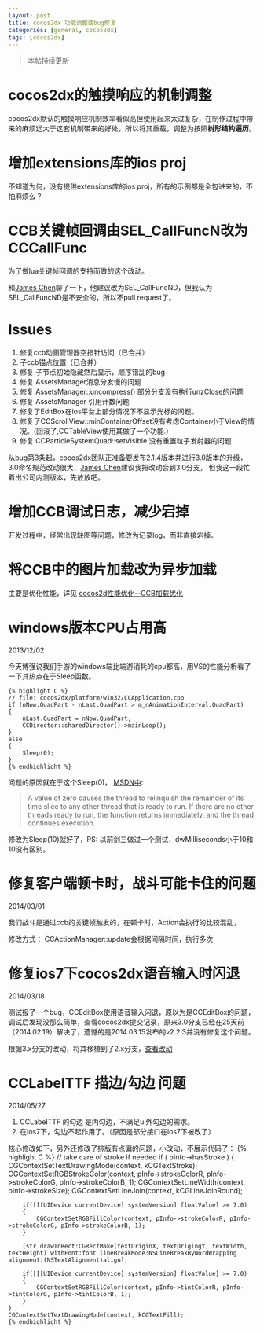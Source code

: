 ```yaml
---
layout: post
title: cocos2dx 功能调整或bug修复
categories: [general, cocos2dx]
tags: [cocos2dx]
---
```


> 本帖持续更新

# cocos2dx的触摸响应的机制调整 #

cocos2dx默认的触摸响应机制效率看似高但使用起来太过复杂，在制作过程中带来的麻烦远大于这套机制带来的好处，所以将其重载，调整为按照**树形结构遍历**。

# 增加extensions库的ios proj #

不知道为何，没有提供extensions库的ios proj，所有的示例都是全包进来的，不怕麻烦么？

# CCB关键帧回调由SEL_CallFuncN改为CCCallFunc #

为了做lua关键帧回调的支持而做的这个改动。

和[James Chen]聊了一下，他建议改为SEL_CallFuncND，但我认为SEL_CallFuncND是不安全的，所以不pull request了。

# Issues #
1. 修复ccb动画管理器空指针访问（已合并）
1. 子ccb锚点位置（已合并）
1. 修复 子节点初始隐藏然后显示，顺序错乱的bug
1. 修复 AssetsManager消息分发慢的问题
1. 修复 AssetsManager::uncompress() 部分分支没有执行unzClose的问题
1. 修复 AssetsManager 引用计数问题
1. 修复了EditBox在ios平台上部分情况下不显示光标的问题。
1. 修复了CCScrollView::minContainerOffset没有考虑Container小于View的情况。(回滚了,CCTableView使用其做了一个功能.)
1. 修复 CCParticleSystemQuad::setVisible 没有重置粒子发射器的问题

从bug第3条起，cocos2dx团队正准备要发布2.1.4版本并进行3.0版本的升级，
3.0命名规范改动很大，[James Chen]建议我把改动合到3.0分支，
但我这一段忙着出公司内测版本，先放放吧。

# 增加CCB调试日志，减少宕掉 #
开发过程中，经常出现缺图等问题，修改为记录log，而非直接宕掉。

# 将CCB中的图片加载改为异步加载 #
主要是优化性能，详见 [cocos2d性能优化--CCB加载优化](./blog/2013-09-08-cocos2dx_ccbreader_optimize.md)

# windows版本CPU占用高 #
2013/12/02

今天博强说我们手游的windows端比端游消耗的cpu都高，用VS的性能分析看了一下其热点在于Sleep函数。

    {% highlight C %}
    // file: cocos2dx/platform/win32/CCApplication.cpp
    if (nNow.QuadPart - nLast.QuadPart > m_nAnimationInterval.QuadPart)
    {
        nLast.QuadPart = nNow.QuadPart;
        CCDirector::sharedDirector()->mainLoop();
    }
    else
    {
        Sleep(0); 
    }
    {% endhighlight %}


问题的原因就在于这个Sleep(0)， [MSDN中](http://msdn.microsoft.com/en-us/library/windows/desktop/ms686298(v=vs.85).aspx):

> A value of zero causes the thread to relinquish the remainder of its
> time slice to any other thread that is ready to run. If there are no
> other threads ready to run, the function returns immediately, and the
> thread continues execution.

修改为Sleep(10)就好了，PS: 以前剑三做过一个测试，dwMilliseconds小于10和10没有区别。

# 修复客户端顿卡时，战斗可能卡住的问题 #
2014/03/01

我们战斗是通过ccb的关键帧触发的，在顿卡时，Action会执行的比较混乱，

修改方式：
CCActionManager::update会根据间隔时间，执行多次

# 修复ios7下cocos2dx语音输入时闪退 #
2014/03/18

测试报了一个bug，CCEditBox使用语音输入闪退，原以为是CCEditBox的问题，调试后发现没那么简单，查看cocos2dx提交记录，原来3.0分支已经在25天前（2014.02.19）解决了，遗憾的是2014.03.15发布的v2.2.3并没有修复这个问题。

根据3.x分支的改动，将其移植到了2.x分支，[查看改动](https://github.com/cocos2d/cocos2d-x/pull/5861/files)

# CCLabelTTF 描边/勾边 问题 #
2014/05/27

1. CCLabelTTF 的勾边 是内勾边，不满足ui外勾边的需求。 
1. 在ios7下，勾边不起作用了。（原因是部分接口在ios7下被改了）

核心修改如下，另外还修改了排版有点偏的问题，小改动，不展示代码了：
    {% highlight C %}
    // take care of stroke if needed
    if ( pInfo->hasStroke )
    {
        CGContextSetTextDrawingMode(context, kCGTextStroke);
        CGContextSetRGBStrokeColor(context, pInfo->strokeColorR, pInfo->strokeColorG, pInfo->strokeColorB, 1);
        CGContextSetLineWidth(context, pInfo->strokeSize);
        CGContextSetLineJoin(context, kCGLineJoinRound);
        
        if([[[UIDevice currentDevice] systemVersion] floatValue] >= 7.0)
        {
            CGContextSetRGBFillColor(context, pInfo->strokeColorR, pInfo->strokeColorG, pInfo->strokeColorB, 1);
        }
        
        [str drawInRect:CGRectMake(textOriginX, textOrigingY, textWidth, textHeight) withFont:font lineBreakMode:NSLineBreakByWordWrapping alignment:(NSTextAlignment)align];
        
        if([[[UIDevice currentDevice] systemVersion] floatValue] >= 7.0)
        {
            CGContextSetRGBFillColor(context, pInfo->tintColorR, pInfo->tintColorG, pInfo->tintColorB, 1);
        }
    }
    CGContextSetTextDrawingMode(context, kCGTextFill);
    {% endhighlight %}

[James Chen]: https://github.com/dumganhar





